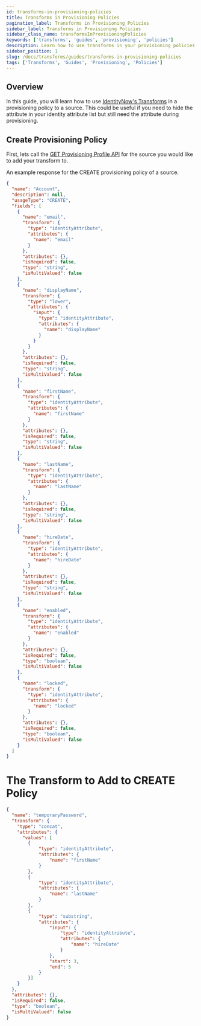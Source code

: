 ```yaml
---
id: transforms-in-provisioning-policies
title: Transforms in Provisioning Policies
pagination_label: Transforms in Provisioning Policies
sidebar_label: Transforms in Provisioning Policies
sidebar_class_name: transformsInProvisioningPolicies
keywords: ['transforms', 'guides', 'provisioning', 'policies']
description: Learn how to use transforms in your provisioning policies!
sidebar_position: 1
slug: /docs/transforms/guides/transforms-in-provisioning-policies
tags: ['Transforms', 'Guides', 'Provisioning', 'Policies']
---
```


## Overview

In this guide, you will learn how to use [IdentityNow's Transforms](/idn/api/v3/transforms) in a provisioning policy to a source. This could be useful if you need to hide the attribute in your identity attribute list but still need the attribute during provisioning.

## Create Provisioning Policy

First, lets call the [GET Provisioning Profile API](/idn/api/v3/get-provisioning-policy) for the source you would like to add your transform to.

An example response for the CREATE provisioning policy of a source.

```json
{
  "name": "Account",
  "description": null,
  "usageType": "CREATE",
  "fields": [
    {
      "name": "email",
      "transform": {
        "type": "identityAttribute",
        "attributes": {
          "name": "email"
        }
      },
      "attributes": {},
      "isRequired": false,
      "type": "string",
      "isMultiValued": false
    },
    {
      "name": "displayName",
      "transform": {
        "type": "lower",
        "attributes": {
          "input": {
            "type": "identityAttribute",
            "attributes": {
              "name": "displayName"
            }
          }
        }
      },
      "attributes": {},
      "isRequired": false,
      "type": "string",
      "isMultiValued": false
    },
    {
      "name": "firstName",
      "transform": {
        "type": "identityAttribute",
        "attributes": {
          "name": "firstName"
        }
      },
      "attributes": {},
      "isRequired": false,
      "type": "string",
      "isMultiValued": false
    },
    {
      "name": "lastName",
      "transform": {
        "type": "identityAttribute",
        "attributes": {
          "name": "lastName"
        }
      },
      "attributes": {},
      "isRequired": false,
      "type": "string",
      "isMultiValued": false
    },
    {
      "name": "hireDate",
      "transform": {
        "type": "identityAttribute",
        "attributes": {
          "name": "hireDate"
        }
      },
      "attributes": {},
      "isRequired": false,
      "type": "string",
      "isMultiValued": false
    },
    {
      "name": "enabled",
      "transform": {
        "type": "identityAttribute",
        "attributes": {
          "name": "enabled"
        }
      },
      "attributes": {},
      "isRequired": false,
      "type": "boolean",
      "isMultiValued": false
    },
    {
      "name": "locked",
      "transform": {
        "type": "identityAttribute",
        "attributes": {
          "name": "locked"
        }
      },
      "attributes": {},
      "isRequired": false,
      "type": "boolean",
      "isMultiValued": false
    }
  ]
}
```

# The Transform to Add to CREATE Policy

```json
{
  "name": "temporaryPassword",
  "transform": {
    "type": "concat",
    "attributes": {
      "values": [
        {
            "type": "identityAttribute",
            "attributes": {
                "name": "firstName"
            }
        },
        {
            "type": "identityAttribute",
            "attributes": {
                "name": "lastName"
            }
        },
        {
            "type": "substring",
            "attributes": {
                "input": {
                    "type": "identityAttribute",
                    "attributes": {
                        "name": "hireDate"
                    }
                },
                "start": 3,
                "end": 5
            }
        }]
    }
  },
  "attributes": {},
  "isRequired": false,
  "type": "boolean",
  "isMultiValued": false
}
```
